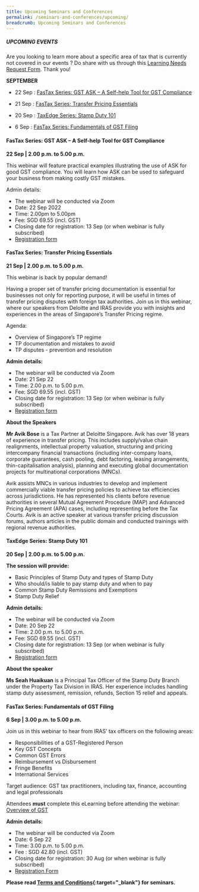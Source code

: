 ```yaml
---
title: Upcoming Seminars and Conferences
permalink: /seminars-and-conferences/upcoming/
breadcrumb: Upcoming Seminars and Conferences
---
```

##### **UPCOMING EVENTS**
Are you looking to learn more about a specific area of tax that is currently not covered in our events ? 
Do share with us through this [Learning Needs Request Form](https://form.gov.sg/5d2c51283703d80011e52615). Thank you!

**SEPTEMBER**

* 22 Sep : [FasTax Series: GST ASK – A Self-help Tool for GST Compliance](/seminars-and-conferences/upcoming/#22Sep-ta-id)

* 21 Sep : [FasTax Series: Transfer Pricing Essentials](/seminars-and-conferences/upcoming/#21Sep-ta-id)

* 20 Sep : [TaxEdge Series: Stamp Duty 101](/seminars-and-conferences/upcoming/#20Sep-ta-id)

* 6 Sep : [FasTax Series: Fundamentals of GST Filing](/seminars-and-conferences/upcoming/#6Sep-ta-id)


<a id="22Sep-ta-id"></a>
#### **FasTax Series: GST ASK – A Self-help Tool for GST Compliance**
**22 Sep | 2.00 p.m. to 5.00 p.m.**

This webinar will feature practical examples illustrating the use of ASK for good GST compliance. You will learn how ASK can be used to safeguard your business from making costly GST mistakes.

Admin details:
* The webinar will be conducted via Zoom
* Date: 22 Sep 2022
* Time: 2.00pm to 5.00pm
* Fee: SGD 69.55 (incl. GST)
* Closing date for registration: 13 Sep (or when webinar is fully subscribed)
* [Registration form](https://form.gov.sg/6315ef46214e700011a22bb3)


<a id="21Sep-ta-id"></a>
#### **FasTax Series: Transfer Pricing Essentials**
**21 Sep | 2.00 p.m. to 5.00 p.m.**

This webinar is back by popular demand!

Having a proper set of transfer pricing documentation is essential for businesses not only for reporting purpose, it will be useful in times of transfer pricing disputes with foreign tax authorities. Join us in this webinar, where our speakers from Deloitte and IRAS provide you with insights and experiences in the areas of Singapore’s Transfer Pricing regime.

Agenda:
* Overview of Singapore’s TP regime
* TP documentation and mistakes to avoid
* TP disputes - prevention and resolution

**Admin details:**
* The webinar will be conducted via Zoom
* Date: 21 Sep 22
* Time: 2.00 p.m. to 5.00 p.m.
* Fee: SGD 69.55 (incl. GST)
* Closing date for registration: 13 Sep (or when webinar is fully subscribed)
* [Registration form](https://form.gov.sg/6315e861214e700011a1e4e9)

**About the Speakers**

**Mr Avik Bose** is a Tax Partner at Deloitte Singapore.  Avik has over 18 years of experience in transfer pricing.  This includes supply/value chain realignments, intellectual property valuation, structuring and pricing intercompany financial transactions (including inter-company loans, corporate guarantees, cash pooling, debt factoring, leasing arrangements, thin-capitalisation analysis), planning and executing global documentation projects for multinational corporations (MNCs).

Avik assists MNCs in various industries to develop and implement commercially viable transfer pricing policies to achieve tax efficiencies across jurisdictions. He has represented his clients before revenue authorities in several Mutual Agreement Procedure (MAP) and Advanced Pricing Agreement (APA) cases, including representing before the Tax Courts.  Avik is an active speaker at various transfer pricing discussion forums, authors articles in the public domain and conducted trainings with regional revenue authorities. 




<a id="20Sep-ta-id"></a>
#### **TaxEdge Series: Stamp Duty 101**
**20 Sep | 2.00 p.m. to 5.00 p.m.**

**The session will provide:**

* Basic Principles of Stamp Duty and types of Stamp Duty
* Who should/is liable to pay stamp duty and when to pay
* Common Stamp Duty Remissions and Exemptions
* Stamp Duty Relief

**Admin details:**

* The webinar will be conducted via Zoom
* Date: 20 Sep 22
* Time: 2.00 p.m. to 5.00 p.m.
* Fee: SGD 69.55 (incl. GST)
* Closing date for registration: 13 Sep (or when webinar is fully subscribed)
* [Registration form](https://form.gov.sg/63146d7be74b820011c71e08)

**About the speaker**

**Ms Seah Huaikuan** is a Principal Tax Officer of the Stamp Duty Branch under the Property Tax Division in IRAS. Her experience includes handling stamp duty assessment, remission, refunds, Section 15 relief and appeals.


<a id="6Sep-ta-id"></a>
#### **FasTax Series: Fundamentals of GST Filing**
**6 Sep | 3.00 p.m. to 5.00 p.m.**

Join us in this webinar to hear from IRAS’ tax officers on the following areas:

*   Responsibilities of a GST-Registered Person
*   Key GST Concepts
*   Common GST Errors
*   Reimbursement vs Disbursement
*   Fringe Benefits
*   International Services

Target audience: GST tax practitioners, including tax, finance, accounting and legal professionals

Attendees **must** complete this eLearning before attending the webinar: [Overview of GST](https://elearn.iras.gov.sg/gst/overviewofgst/)

**Admin details:**

*   The webinar will be conducted via Zoom
*   Date: 6 Sep 22
*   Time: 3.00 p.m. to 5.00 p.m.
*   Fee :  SGD 42.80 (incl. GST)
*   Closing date for registration: 30 Aug (or when webinar is fully subscribed)
*   [Registration Form](https://form.gov.sg/6305ddaa08b16f0013db1eed)








**Please read [Terms and Conditions](https://production-iras-tax-academy.netlify.com/executive-tax-programmes/terms-and-conditions/){:target="_blank"} for seminars.**